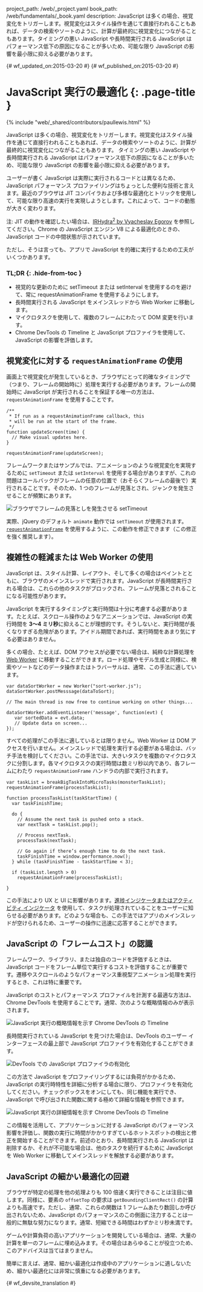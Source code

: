 project_path: /web/_project.yaml
book_path: /web/fundamentals/_book.yaml
description: JavaScript は多くの場合、視覚変化をトリガーします。視覚変化はスタイル操作を通じて直接行われることもあれば、データの検索やソートのように、計算が最終的に視覚変化につながることもあります。タイミングの悪い JavaScript や長時間実行される JavaScript はパフォーマンス低下の原因になることが多いため、可能な限り JavaScript の影響を最小限に抑える必要があります。

{# wf_updated_on:2015-03-20 #}
{# wf_published_on:2015-03-20 #}

#  JavaScript 実行の最適化 {: .page-title }

{% include "web/_shared/contributors/paullewis.html" %}

JavaScript は多くの場合、視覚変化をトリガーします。視覚変化はスタイル操作を通じて直接行われることもあれば、データの検索やソートのように、計算が最終的に視覚変化につながることもあります。
タイミングの悪い JavaScript や長時間実行される JavaScript はパフォーマンス低下の原因になることが多いため、可能な限り JavaScript の影響を最小限に抑える必要があります。



ユーザーが書く JavaScript は実際に実行されるコードとは異なるため、JavaScript パフォーマンス プロファイリングはちょっとした便利な技術と言えます。最近のブラウザは JIT コンパイラおよび多様な最適化とトリックを使用して、可能な限り高速の実行を実現しようとします。これによって、コードの動態が大きく変わります。

注: JIT の動作を確認したい場合は、<a href='http://mrale.ph/irhydra/2/'>IRHydra<sup>2</sup> by Vyacheslav Egorov</a> を参照してください。Chrome の JavaScript エンジン V8 による最適化のときの、JavaScript コードの中間状態が示されています。

ただし、そうは言っても、アプリで JavaScript を的確に実行するための工夫がいくつかあります。

### TL;DR {: .hide-from-toc }

* 視覚的な更新のために setTimeout または setInterval を使用するのを避けて、常に requestAnimationFrame を使用するようにします。
* 長時間実行される JavaScript をメインスレッドから Web Worker に移動します。
* マイクロタスクを使用して、複数のフレームにわたって DOM 変更を行います。
* Chrome DevTools の Timeline と JavaScript プロファイラを使用して、JavaScript の影響を評価します。

## 視覚変化に対する `requestAnimationFrame` の使用

画面上で視覚変化が発生しているとき、ブラウザにとって的確なタイミングで（つまり、フレームの開始時に）処理を実行する必要があります。フレームの開始時に JavaScript が実行されることを保証する唯一の方法は、`requestAnimationFrame` を使用することです。


    /**
     * If run as a requestAnimationFrame callback, this
     * will be run at the start of the frame.
     */
    function updateScreen(time) {
      // Make visual updates here.
    }

    requestAnimationFrame(updateScreen);


フレームワークまたはサンプルでは、アニメーションのような視覚変化を実現するために `setTimeout` または `setInterval` を使用する場合がありますが、これの問題はコールバックがフレームの任意の位置で（おそらくフレームの最後で）実行されることです。そのため、1 つのフレームが見落とされ、ジャンクを発生させることが頻繁にあります。

<img src="images/optimize-javascript-execution/settimeout.jpg" alt="ブラウザでフレームの見落としを発生させる setTimeout">

実際、jQuery のデフォルト `animate` 動作では `setTimeout` が使用されます。[`requestAnimationFrame`](https://github.com/gnarf/jquery-requestAnimationFrame) を使用するように、この動作を修正できます（この修正を強く推奨します）。

## 複雑性の軽減または Web Worker の使用

JavaScript は、スタイル計算、レイアウト、そして多くの場合はペイントとともに、ブラウザのメインスレッドで実行されます。JavaScript が長時間実行される場合は、これらの他のタスクがブロックされ、フレームが見落とされることになる可能性があります。

JavaScript を実行するタイミングと実行時間は十分に考慮する必要があります。たとえば、スクロール操作のようなアニメーションでは、JavaScript の実行時間を **3～4 ミリ秒**に抑えることが理想的です。そうしないと、実行時間が長くなりすぎる危険があります。アイドル期間であれば、実行時間をあまり気にする必要はありません。

多くの場合、たとえば、DOM アクセスが必要でない場合は、純粋な計算処理を [Web Worker](https://developer.mozilla.org/en-US/docs/Web/API/Web_Workers_API/basic_usage) に移動することができます。ロード処理やモデル生成と同様に、検索やソートなどのデータ操作またはトラバーサルは、通常、この手法に適しています。


    var dataSortWorker = new Worker("sort-worker.js");
    dataSortWorker.postMesssage(dataToSort);

    // The main thread is now free to continue working on other things...

    dataSortWorker.addEventListener('message', function(evt) {
       var sortedData = evt.data;
       // Update data on screen...
    });



すべての処理がこの手法に適しているとは限りません。Web Worker は DOM アクセスを行いません。メインスレッドで処理を実行する必要がある場合は、バッチ手法を検討してください。この手法では、大きいタスクを複数のマイクロタスクに分割します。各マイクロタスクの実行時間は数ミリ秒以内であり、各フレームにわたり `requestAnimationFrame` ハンドラの内部で実行されます。


    var taskList = breakBigTaskIntoMicroTasks(monsterTaskList);
    requestAnimationFrame(processTaskList);

    function processTaskList(taskStartTime) {
      var taskFinishTime;

      do {
        // Assume the next task is pushed onto a stack.
        var nextTask = taskList.pop();

        // Process nextTask.
        processTask(nextTask);

        // Go again if there’s enough time to do the next task.
        taskFinishTime = window.performance.now();
      } while (taskFinishTime - taskStartTime < 3);

      if (taskList.length > 0)
        requestAnimationFrame(processTaskList);

    }


この手法により UX と UI に影響があります。[進捗インジケータまたはアクティビティ インジケータ](https://www.google.com/design/spec/components/progress-activity.html) を使用して、タスクが処理されていることをユーザーに知らせる必要があります。どのような場合も、この手法ではアプリのメインスレッドが空けられるため、ユーザーの操作に迅速に応答することができます。

## JavaScript の「フレームコスト」の認識

フレームワーク、ライブラリ、または独自のコードを評価するときは、JavaScript コードをフレーム単位で実行するコストを評価することが重要です。遷移やスクロールのようなパフォーマンス重視型アニメーション処理を実行するとき、これは特に重要です。

JavaScript のコストとパフォーマンス プロファイルを計測する最適な方法は、Chrome DevTools を使用することです。通常、次のような概略情報のみが表示されます。

<img src="images/optimize-javascript-execution/low-js-detail.jpg" alt="JavaScript 実行の概略情報を示す Chrome DevTools の Timeline">

長時間実行されている JavaScript を見つけた場合は、DevTools のユーザー インターフェースの最上部で JavaScript プロファイラを有効化することができます。

<img src="images/optimize-javascript-execution/js-profiler-toggle.jpg" alt="DevTools での JavaScript プロファイラの有効化">

この方法で JavaScript をプロファイリングするには負荷がかかるため、JavaScript の実行時特性を詳細に分析する場合に限り、プロファイラを有効化してください。チェックボックスをオンにしても、同じ機能を実行でき、JavaScript で呼び出された関数に関する極めて詳細な情報を参照できます。

<img src="images/optimize-javascript-execution/high-js-detail.jpg" alt="JavaScript 実行の詳細情報を示す Chrome DevTools の Timeline">

この情報を活用して、アプリケーションに対する JavaScript のパフォーマンス影響を評価し、関数の実行に時間がかかりすぎているホットスポットの検出と修正を開始することができます。前述のとおり、長時間実行される JavaScript は削除するか、それが不可能な場合は、他のタスクを続行するために JavaScript を Web Worker に移動してメインスレッドを解放する必要があります。

## JavaScript の細かい最適化の回避

ブラウザが特定の処理を他の処理よりも 100 倍速く実行できることは注目に値します。同様に、要素の `offsetTop` の要求は `getBoundingClientRect()` の計算よりも高速です。ただし、通常、これらの関数は 1 フレームあたり数回しか呼び出されないため、JavaScript のパフォーマンスのこの側面に注力することは一般的に無駄な努力になります。通常、短縮できる時間はわずかミリ秒未満です。

ゲームや計算負荷の高いアプリケーションを開発している場合は、通常、大量の計算を単一のフレームに埋め込みます。その場合はあらゆることが役立つため、このアドバイスは当てはまりません。

簡単に言えば、通常、細かい最適化は作成中のアプリケーションに適しないため、細かい最適化には非常に慎重になる必要があります。


{# wf_devsite_translation #}
